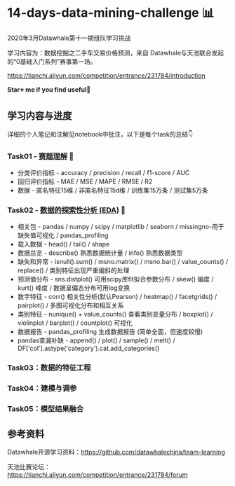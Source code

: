 # 14-days-data-mining-challenge 📊

2020年3月Datawhale第十一期组队学习挑战    

学习内容为：数据挖掘之二手车交易价格预测，来自 Datawhale与天池联合发起的“0基础入门系列”赛事第一场。

https://tianchi.aliyun.com/competition/entrance/231784/introduction   

**Star⭐ me if you find useful🤣**

## 学习内容与进度

详细的个人笔记和注解见notebook中批注，以下是每个task的总结👇

### Task01 - [赛题理解](/nbs/Task1-赛题理解.ipynb) 🍦

- 分类评价指标 - accuracy / precision / recall / f1-score / AUC
- 回归评价指标 - MAE / MSE / MAPE / RMSE / R2
- 数据 - 匿名特征15维 / 非匿名特征15d维 / 训练集15万条 / 测试集5万条
### Task02 - [数据的探索性分析 (EDA)](/nbs/Task2-数据分析.ipynb) 🍦

- 相关包 - pandas / numpy / scipy / matplotlib / seaborn / missingno-用于缺失值可视化 / pandas_profiling
- 载入数据 - head() / tail() / shape 
- 数据总览 - describe() 熟悉数据统计量 / info() 熟悉数据类型
- 缺失和异常 - isnull().sum() / msno.matrix() / msno.bar() / value_counts() / replace() / 类别特征出现严重偏斜的处理
- 预测值分布 - sns.distplot() 可用scipy库fit拟合参数分布 / skew() 偏度 / kurt() 峰度 /  数据呈偏态分布可用log变换
- 数字特征 - corr() 相关性分析(默认Pearson) / heatmap() / facetgrids() / pairplot() / 多图可视化分布和相互关系
- 类别特征 - nunique() + value_counts() 查看类别变量分布 / boxplot() / violinplot / barplot() / countplot() 可视化
- 数据报告 - pandas_profiling 生成数据报告 (简单全面，但速度较慢)
- pandas查漏补缺 - append() / plot() / sample() / melt() / DF['col'].astype('category').cat.add_categories() 

### Task03：数据的特征工程
### Task04：建模与调参
### Task05：模型结果融合 

## 参考资料

Datawhale开源学习资料：https://github.com/datawhalechina/team-learning 

天池比赛论坛：https://tianchi.aliyun.com/competition/entrance/231784/forum

